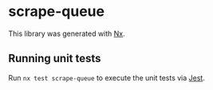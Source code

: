 # scrape-queue

This library was generated with [Nx](https://nx.dev).

## Running unit tests

Run `nx test scrape-queue` to execute the unit tests via [Jest](https://jestjs.io).
